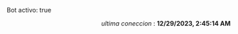 <p>Bot activo: true</p>
<p align="right"><i>ultima coneccion</i> : <b>12/29/2023, 2:45:14 AM</b></p>

